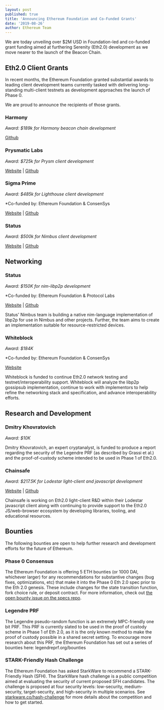 ```yaml
---
layout: post
published: true
title: 'Announcing Ethereum Foundation and Co-Funded Grants'
date: '2019-08-26'
author: Ethereum Team
---
```


We are today unveiling over $2M USD in Foundation-led and co-funded grant funding aimed at furthering Serenity (Eth2.0) development as we move nearer to the launch of the Beacon Chain.

## Eth2.0 Client Grants

In recent months, the Ethereum Foundation granted substantial awards to leading client development teams currently tasked with delivering long-standing multi-client testnets as development approaches the launch of Phase 0.

We are proud to announce the recipients of those grants.

### Harmony

_Award: $189k for Harmony beacon chain development_

[Github](https://github.com/harmony-dev/beacon-chain-java)

### Prysmatic Labs

_Award: $725k for Prysm client development_

[Website](https://prysmaticlabs.com/) | [Github](https://github.com/prysmaticlabs/prysm)

### Sigma Prime

_Award: $485k for Lighthouse client development_

\*Co-funded by: Ethereum Foundation & ConsenSys

[Website](http://sigmaprime.io/) | [Github](https://github.com/sigp/lighthouse/)

### Status

_Award: $500k for Nimbus client development_

[Website](https://status.im/) | [Github](https://github.com/status-im/nimbus)

## Networking

### Status

_Award: $150K for nim-libp2p development_

\*Co-funded by: Ethereum Foundation & Protocol Labs 

[Website](https://status.im/) | [Github](https://github.com/status-im/nim-libp2p)

Status' Nimbus team is building a native nim-language implementation of libp2p for use in Nimbus and other projects. Further, the team aims to create an implementation suitable for resource-restricted devices.


### Whiteblock

_Award: $184K_

\*Co-funded by: Ethereum Foundation & ConsenSys

[Website](https://whiteblock.io/)

Whiteblock is funded to continue Eth2.0 network testing and testnet/interoperability support. Whiteblock will analyze the libp2p gossipsub implementation, continue to work with implementors to help refine the networking stack and specification, and advance interoperability efforts. 

## Research and Development

### Dmitry Khovratovich 

_Award: $10K_

Dmitry Khovratovich, an expert cryptanalyst, is funded to produce a report regarding the security of the Legendre PRF (as described by Grassi et al.) and the proof-of-custody scheme intended to be used in Phase 1 of Eth2.0.

### Chainsafe

_Award: $217.5K for Lodestar light-client and javascript development_

[Website](https://chainsafe.io/) | [Github](https://github.com/ChainSafe/lodestar)

Chainsafe is working on Eth2.0 light-client R&D within their Lodestar javascript client along with continuing to provide support to the Eth2.0 JS/web-browser ecosystem by developing libraries, tooling, and educational resources.

## Bounties

The following bounties are open to help further research and development efforts for the future of Ethereum.

### Phase 0 Consensus

The Ethereum Foundation is offering 5 ETH bounties (or 1000 DAI, whichever larger) for any recommendations for substantive changes (bug fixes, optimizations, etc) that make it into the Phase 0 Eth 2.0 spec prior to the Eth 2.0 genesis. These include changes for the state transition function, fork choice rule, or deposit contract. For more information, check out [the open bounty issue on the specs repo](https://github.com/ethereum/eth2.0-specs/issues/1345).

### Legendre PRF

The Legendre pseudo-random function is an extremely MPC-friendly one bit PRF. This PRF is currently slated to be used in the proof of custody scheme in Phase 1 of Eth 2.0, as it is the only known method to make the proof of custody possible in a shared secret setting. To encourage more research about this PRF, the Ethereum Foundation has set out a series of bounties here: legendreprf.org/bounties

### STARK-Friendly Hash Challenge

The Ethereum Foundation has asked StarkWare to recommend a STARK-Friendly Hash (SFH). The StarkWare hash challenge is a public competition aimed at evaluating the security of current proposed SFH candidates. The challenge is proposed at four security levels: low-security, medium-security, target-security, and high-security in multiple scenarios. See [starkware.co/hash-challenge](https://starkware.co/hash-challenge/) for more details about the competition and how to get started.
